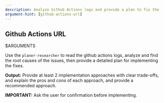 ```yaml
---
description: Analyze Github Actions logs and provide a plan to fix the issues
argument-hint: [github-actions-url]
---
```

## Github Actions URL
 $ARGUMENTS

Use the `planer-researcher` to read the github actions logs, analyze and find the root causes of the issues, then provide a detailed plan for implementing the fixes.

**Output:**
Provide at least 2 implementation approaches with clear trade-offs, and explain the pros and cons of each approach, and provide a recommended approach.

**IMPORTANT:** Ask the user for confirmation before implementing.